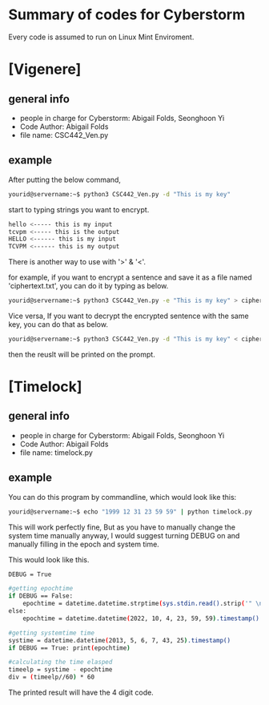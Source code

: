 
# Summary of codes for Cyberstorm

Every code is assumed to run on Linux Mint Enviroment.

# [Vigenere] 




## general info
- people in charge for Cyberstorm: Abigail Folds, Seonghoon Yi
- Code Author: Abigail Folds
- file name: CSC442_Ven.py

## example

After putting the below command,

```bash
yourid@servername:~$ python3 CSC442_Ven.py -d "This is my key" 
```

start to typing strings you want to encrypt.
```bash
hello <----- this is my input
tcvpm <----- this is the output
HELLO <------ this is my input
TCVPM <------ this is my output
```

There is another way to use with '>' & '<'.


for example, if you want to encrypt a sentence and save it as a file named 'ciphertext.txt', you can do it by typing as below.
```bash
yourid@servername:~$ python3 CSC442_Ven.py -e "This is my key" > ciphertext.txt
```

Vice versa, If you want to decrypt the encrypted sentence with the same key, you can do that as below.

```bash
yourid@servername:~$ python3 CSC442_Ven.py -d "This is my key" < ciphertext.txt
```

then the reuslt will be printed on the prompt.


# [Timelock]

## general info
- people in charge for Cyberstorm: Abigail Folds, Seonghoon Yi
- Code Author: Abigail Folds
- file name: timelock.py


## example

You can do this program by commandline, which would look like this:

```bash
yourid@servername:~$ echo "1999 12 31 23 59 59" | python timelock.py
```

This will work perfectly fine, But as you have to manually change the system time manually anyway, I would suggest turning DEBUG on and manually filling in the epoch and system time.

This would look like this.

```bash
DEBUG = True

#getting epochtime
if DEBUG == False:
    epochtime = datetime.datetime.strptime(sys.stdin.read().strip('" \n'), "%Y %m %d %H %M %S").timestamp()
else:
    epochtime = datetime.datetime(2022, 10, 4, 23, 59, 59).timestamp()

#getting systemtime time
systime = datetime.datetime(2013, 5, 6, 7, 43, 25).timestamp()
if DEBUG == True: print(epochtime)

#calculating the time elasped
timeelp = systime - epochtime
div = (timeelp//60) * 60
```

The printed result will have the 4 digit code.